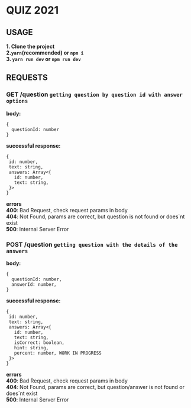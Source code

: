 # QUIZ 2021

## USAGE
**1. Clone the project**    
**2.`yarn`(recommended) or `npm i`**  
**3. `yarn run dev` or `npm run dev`**  

## REQUESTS
### GET **/question** `getting question by question id with answer options`
**body:** 
```
{
  questionId: number
}
```  
**successful response:**  
```
{
 id: number,
 text: string,
 answers: Array<{
   id: number,
   text: string,
 }>
}
```
**errors**  
**400**: Bad Request, check request params in body  
**404**: Not Found, params are correct, but question is not found or does`nt exist  
**500**: Internal Server Error  

### POST **/question** `getting question with the details of the answers`
**body:** 
```
{
  questionId: number,
  answerId: number,
}
```  
**successful response:**
```
{
 id: number,
 text: string,
 answers: Array<{
   id: number,
   text: string,
   isCorrect: boolean,
   hint: string,
   percent: number, WORK IN PROGRESS
 }>
}
```
**errors**  
**400**: Bad Request, check request params in body  
**404**: Not Found, params are correct, but question/answer is not found or does`nt exist  
**500**: Internal Server Error  
